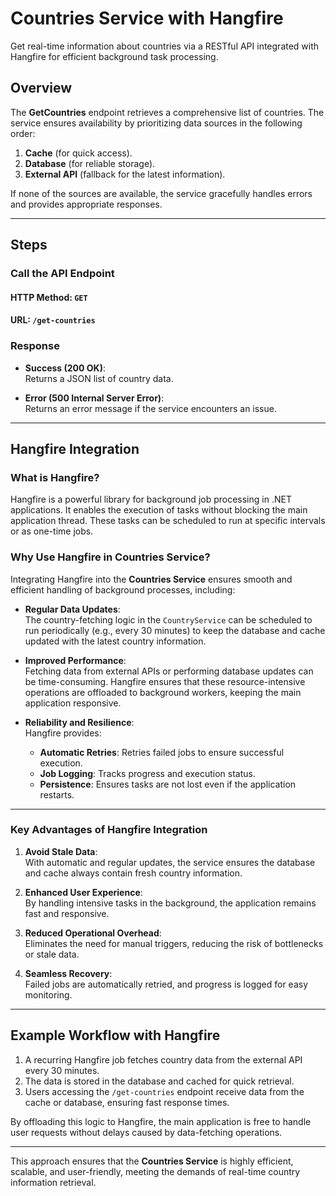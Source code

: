 # Countries Service with Hangfire  

Get real-time information about countries via a RESTful API integrated with Hangfire for efficient background task processing.  

## Overview  

The **GetCountries** endpoint retrieves a comprehensive list of countries. The service ensures availability by prioritizing data sources in the following order:  
1. **Cache** (for quick access).  
2. **Database** (for reliable storage).  
3. **External API** (fallback for the latest information).  

If none of the sources are available, the service gracefully handles errors and provides appropriate responses.  

---

## Steps  

### Call the API Endpoint  

#### HTTP Method: `GET`  
#### URL: `/get-countries`  

### Response  

- **Success (200 OK)**:  
  Returns a JSON list of country data.  

- **Error (500 Internal Server Error)**:  
  Returns an error message if the service encounters an issue.  

---

## Hangfire Integration  

### What is Hangfire?  
Hangfire is a powerful library for background job processing in .NET applications. It enables the execution of tasks without blocking the main application thread. These tasks can be scheduled to run at specific intervals or as one-time jobs.  

### Why Use Hangfire in Countries Service?  
Integrating Hangfire into the **Countries Service** ensures smooth and efficient handling of background processes, including:  

- **Regular Data Updates**:  
  The country-fetching logic in the `CountryService` can be scheduled to run periodically (e.g., every 30 minutes) to keep the database and cache updated with the latest country information.  

- **Improved Performance**:  
  Fetching data from external APIs or performing database updates can be time-consuming. Hangfire ensures that these resource-intensive operations are offloaded to background workers, keeping the main application responsive.  

- **Reliability and Resilience**:  
  Hangfire provides:  
  - **Automatic Retries**: Retries failed jobs to ensure successful execution.  
  - **Job Logging**: Tracks progress and execution status.  
  - **Persistence**: Ensures tasks are not lost even if the application restarts.  

---

### Key Advantages of Hangfire Integration  

1. **Avoid Stale Data**:  
   With automatic and regular updates, the service ensures the database and cache always contain fresh country information.  

2. **Enhanced User Experience**:  
   By handling intensive tasks in the background, the application remains fast and responsive.  

3. **Reduced Operational Overhead**:  
   Eliminates the need for manual triggers, reducing the risk of bottlenecks or stale data.  

4. **Seamless Recovery**:  
   Failed jobs are automatically retried, and progress is logged for easy monitoring.  

---

## Example Workflow with Hangfire  

1. A recurring Hangfire job fetches country data from the external API every 30 minutes.  
2. The data is stored in the database and cached for quick retrieval.  
3. Users accessing the `/get-countries` endpoint receive data from the cache or database, ensuring fast response times.  

By offloading this logic to Hangfire, the main application is free to handle user requests without delays caused by data-fetching operations.  

--- 

This approach ensures that the **Countries Service** is highly efficient, scalable, and user-friendly, meeting the demands of real-time country information retrieval.  
